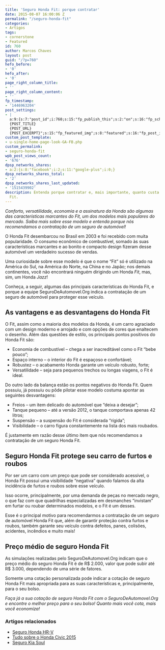 ```yaml
---
title: 'Seguro Honda Fit: porque contratar'
date: 2015-08-07 16:00:06 Z
permalink: "/seguro-honda-fit"
categories:
- Artigos
tags:
- cornerstone
- Featured
id: 760
author: Marcos Chaves
layout: post
guid: "/?p=760"
hefo_before:
- '0'
hefo_after:
- '0'
page_right_column_title:
- ''
page_right_column_content:
- ''
fp_timestamp:
- '1446963204'
post_settings:
- |
  a:9:{s:7:"post_id";i:760;s:15:"fp_publish_this";s:2:"on";s:16:"fp_schedule_this";s:3:"yes";s:11:"fp_datetime";s:0:"";s:18:"fp_timezone_offset";s:3:"120";s:8:"msg_body";s:66:"Novo post no {SITE_NAME}
  {POST_TITLE}
  {POST_URL}
  {POST_EXCERPT}";s:15:"fp_featured_img";s:8:"featured";s:16:"fp_post_img_text";s:0:"";s:5:"pages";a:2:{i:0;s:3:"own";i:1;s:15:"520743491417556";}}
custom_post_template:
- u-single-home-page-look-GA-FB.php
custom_permalink:
- seguro-honda-fit
wpb_post_views_count:
- '676'
dpsp_networks_shares:
- a:2:{s:8:"facebook";i:2;s:11:"google-plus";i:0;}
dpsp_networks_shares_total:
- '2'
dpsp_networks_shares_last_updated:
- '1515439902'
description: Entenda porque contratar e, mais importante, quanto custa um seguro Honda
  Fit.
---
```


_Conforto, versatilidade, economia e a assinatura da Honda são algumas das características marcantes do Fit, um dos modelos mais populares do mercado. Saiba mais sobre esse modelo e entenda porque nós recomendamos a contratação de um seguro de automóvel!_

O Honda Fit desembarcou no Brasil em 2003 e foi recebido com muita popularidade. O consumo econômico de combustível, somado às suas características marcantes e ao bonito e compacto design fizeram desse automóvel um verdadeiro sucesso de vendas.

Uma curiosidade sobre esse modelo é que o nome “Fit” só é utilizado na América do Sul, na América do Norte, na China e no Japão; nos demais continentes, você não encontrará ninguém dirigindo um Honda _Fit_, mas, sim, um Honda _Jazz_!

Conheça, a seguir, algumas das principais características do Honda Fit, e porque a equipe SeguroDeAutomovel.Org indica a contratação de um seguro de automóvel para proteger esse veículo.

## As vantagens e as desvantagens do Honda Fit

O Fit, assim como a maioria dos modelos da Honda, é um carro agraciado com um design moderno e arrojado e com opções de cores que enaltecem o desenho. Além das questões de estilo, os principais pontos positivos do Honda Fit são:

  * Economia de combustível – chega a ser inacreditável como o Fit “bebe pouco”;
  * Espaço interno – o interior do Fit é espaçoso e confortável;
  * Robustez – o acabamento Honda garante um veículo robusto, forte;
  * Versatilidade – seja para pequenos trechos ou longas viagens, o Fit é ideal.

Do outro lado da balança estão os pontos negativos do Honda Fit. Quem possuiu, já possuiu ou pôde pilotar esse modelo costuma apontar as seguintes desvantagens:

  * Freios – um item delicado do automóvel que “deixa a desejar”;
  * Tanque pequeno – até a versão 2012, o tanque comportava apenas 42 litros;
  * Suspensão – a suspensão do Fit é considerada “rígida”;
  * Visibilidade – o carro figura constantemente na lista dos mais roubados.

É justamente em razão desse último item que nós recomendamos a contratação de um seguro Honda Fit.

## Seguro Honda Fit protege seu carro de furtos e roubos

Por ser um carro com um preço que pode ser considerado acessível, o Honda Fit possui uma visibilidade “negativa” quando falamos da alta incidência de furtos e roubos sobre esse veículo.

Isso ocorre, principalmente, por uma demanda de peças no mercado negro, o que faz com que quadrilhas especializadas em desmanches “invistam” em furtar ou roubar determinados modelos, e o Fit é um desses.

Esse é o principal motivo para recomendarmos a contratação de um seguro de automóvel Honda Fit que, além de garantir proteção contra furtos e roubos, também garante seu veículo contra defeitos, panes, colisões, acidentes, incêndios e muito mais!

## Preço médio de seguro Honda Fit

As simulações realizadas pelo SeguroDeAutomovel.Org indicam que o preço médio do seguro Honda Fit é de R$ 2.000, valor que pode subir até R$ 3.000, dependendo de uma série de fatores.

Somente uma cotação personalizada pode indicar a cotação de seguro Honda Fit mais apropriada para as suas características e, principalmente, para o seu bolso.

_Faça já a sua cotação de seguro Honda Fit com o SeguroDeAutomovel.Org e encontre o melhor preço para o seu bolso! Quanto mais você cota, mais você economiza!_

### Artigos relacionados

  * <a href="/tudo-sobre-seguro-honda-hr-v" target="_blank">Seguro Honda HR-V</a>
  * <a href="/caracteristicas-e-valores-do-novo-honda-civic-2015" target="_blank">Tudo sobre o Honda Civic 2015</a>
  * <a href="/seguro-auto-para-kia-soul" target="_blank">Seguro Kia Soul</a>